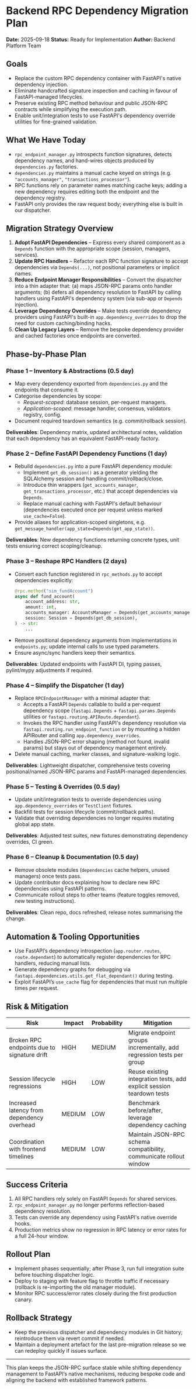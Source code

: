 # Backend RPC Dependency Migration Plan

**Date:** 2025-09-18
**Status:** Ready for Implementation
**Author:** Backend Platform Team

## Goals
- Replace the custom RPC dependency container with FastAPI's native dependency injection.
- Eliminate handcrafted signature inspection and caching in favour of FastAPI-managed lifecycles.
- Preserve existing RPC method behaviour and public JSON-RPC contracts while simplifying the execution path.
- Enable unit/integration tests to use FastAPI's dependency override utilities for fine-grained validation.

## What We Have Today
- `rpc_endpoint_manager.py` introspects function signatures, detects dependency names, and hand-wires objects produced by `dependencies.py` factories.
- `dependencies.py` maintains a manual cache keyed on strings (e.g. `"accounts_manager"`, `"transactions_processor"`).
- RPC functions rely on parameter names matching cache keys; adding a new dependency requires editing both the endpoint and the dependency registry.
- FastAPI only provides the raw request body; everything else is built in our dispatcher.

## Migration Strategy Overview
1. **Adopt FastAPI Dependencies** – Express every shared component as a `Depends` function with the appropriate scope (session, managers, services).
2. **Update RPC Handlers** – Refactor each RPC function signature to accept dependencies via `Depends(...)`, not positional parameters or implicit names.
3. **Reduce Endpoint Manager Responsibilities** – Convert the dispatcher into a thin adapter that: (a) maps JSON-RPC params onto handler arguments; (b) defers all dependency resolution to FastAPI by calling handlers using FastAPI's dependency system (via sub-app or `Depends` injection).
4. **Leverage Dependency Overrides** – Make tests override dependency providers using FastAPI's built-in `app.dependency_overrides` to drop the need for custom caching/binding hacks.
5. **Clean Up Legacy Layers** – Remove the bespoke dependency provider and cached factories once endpoints are converted.

## Phase-by-Phase Plan

### Phase 1 – Inventory & Abstractions (0.5 day)
- Map every dependency exported from `dependencies.py` and the endpoints that consume it.
- Categorise dependencies by scope:
  - *Request-scoped*: database session, per-request managers.
  - *Application-scoped*: message handler, consensus, validators registry, config.
- Document required teardown semantics (e.g. commit/rollback session).

**Deliverables**: Dependency matrix, updated architectural notes, validation that each dependency has an equivalent FastAPI-ready factory.

### Phase 2 – Define FastAPI Dependency Functions (1 day)
- Rebuild `dependencies.py` into a pure FastAPI dependency module:
  - Implement `get_db_session()` as a generator yielding the SQLAlchemy session and handling commit/rollback/close.
  - Introduce thin wrappers (`get_accounts_manager`, `get_transactions_processor`, etc.) that accept dependencies via `Depends`.
  - Replace manual caching with FastAPI's default behaviour (dependencies executed once per request unless marked `use_cache=False`).
- Provide aliases for application-scoped singletons, e.g. `get_message_handler(app_state=Depends(get_app_state))`.

**Deliverables**: New dependency functions returning concrete types, unit tests ensuring correct scoping/cleanup.

### Phase 3 – Reshape RPC Handlers (2 days)
- Convert each function registered in `rpc_methods.py` to accept dependencies explicitly:
  ```python
  @rpc.method("sim_fundAccount")
  async def fund_account(
      account_address: str,
      amount: int,
      accounts_manager: AccountsManager = Depends(get_accounts_manager),
      session: Session = Depends(get_db_session),
  ) -> str:
      ...
  ```
- Remove positional dependency arguments from implementations in `endpoints.py`; update internal calls to use typed parameters.
- Ensure async/sync handlers keep their semantics.

**Deliverables**: Updated endpoints with FastAPI DI, typing passes, pylint/mypy adjustments if required.

### Phase 4 – Simplify the Dispatcher (1 day)
- Replace `RPCEndpointManager` with a minimal adapter that:
  - Accepts a FastAPI `Depends` callable to build a per-request dependency scope (`fastapi.Depends` + `fastapi.params.Depends` utilities or `fastapi.routing.APIRoute.dependant`).
  - Invokes the RPC handler using FastAPI's dependency resolution via `fastapi.routing.run_endpoint_function` or by mounting a hidden APIRouter and calling `app.dependency_overrides`.
  - Handles JSON-RPC error shaping (method not found, invalid params) but stays out of dependency management entirely.
- Delete manual caching, marker classes, and signature-walking logic.

**Deliverables**: Lightweight dispatcher, comprehensive tests covering positional/named JSON-RPC params and FastAPI-managed dependencies.

### Phase 5 – Testing & Overrides (0.5 day)
- Update unit/integration tests to override dependencies using `app.dependency_overrides` or `TestClient` fixtures.
- Backfill tests for session lifecycle (commit/rollback paths).
- Validate that overriding dependencies no longer requires mutating global app state.

**Deliverables**: Adjusted test suites, new fixtures demonstrating dependency overrides, CI green.

### Phase 6 – Cleanup & Documentation (0.5 day)
- Remove obsolete modules (`dependencies` cache helpers, unused managers) once tests pass.
- Update contributor docs explaining how to declare new RPC dependencies using FastAPI patterns.
- Communicate rollout steps to other teams (feature toggles removed, new testing instructions).

**Deliverables**: Clean repo, docs refreshed, release notes summarising the change.

## Automation & Tooling Opportunities
- Use FastAPI’s dependency introspection (`app.router.routes`, `route.dependant`) to automatically register dependencies for RPC handlers, reducing manual lists.
- Generate dependency graphs for debugging via `fastapi.dependencies.utils.get_flat_dependant()` during testing.
- Exploit FastAPI’s `use_cache` flag for dependencies that must run multiple times per request.

## Risk & Mitigation
| Risk | Impact | Probability | Mitigation |
|------|--------|-------------|------------|
| Broken RPC endpoints due to signature drift | HIGH | MEDIUM | Migrate endpoint groups incrementally, add regression tests per group |
| Session lifecycle regressions | HIGH | LOW | Reuse existing integration tests, add explicit session teardown tests |
| Increased latency from dependency overhead | MEDIUM | LOW | Benchmark before/after, leverage dependency caching |
| Coordination with frontend timelines | MEDIUM | LOW | Maintain JSON-RPC schema compatibility, communicate rollout window |

## Success Criteria
1. All RPC handlers rely solely on FastAPI `Depends` for shared services.
2. `rpc_endpoint_manager.py` no longer performs reflection-based dependency resolution.
3. Tests can override any dependency using FastAPI's native override hooks.
4. Production metrics show no regression in RPC latency or error rates for a full 24-hour window.

## Rollout Plan
- Implement phases sequentially; after Phase 3, run full integration suite before touching dispatcher logic.
- Deploy to staging with feature flag to throttle traffic if necessary (rollback is re-importing the old manager module).
- Monitor RPC success/error rates closely during the first production canary.

## Rollback Strategy
- Keep the previous dispatcher and dependency modules in Git history; reintroduce them via revert commit if needed.
- Maintain a deployment artefact for the last pre-migration release so we can redeploy quickly if issues surface.

---
This plan keeps the JSON-RPC surface stable while shifting dependency management to FastAPI’s native mechanisms, reducing bespoke code and aligning the backend with established framework patterns.
